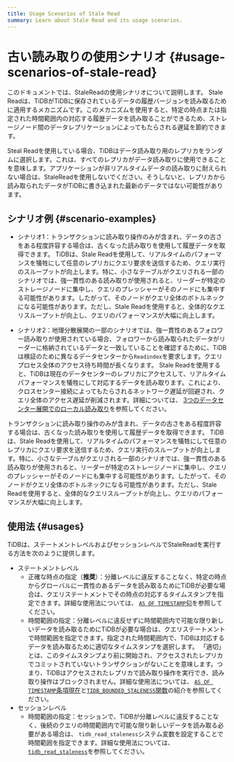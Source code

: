 ```yaml
---
title: Usage Scenarios of Stale Read
summary: Learn about Stale Read and its usage scenarios.
---
```


# 古い読み取りの使用シナリオ {#usage-scenarios-of-stale-read}

このドキュメントでは、StaleReadの使用シナリオについて説明します。 Stale Readは、TiDBがTiDBに保存されているデータの履歴バージョンを読み取るために適用するメカニズムです。このメカニズムを使用すると、特定の時点または指定された時間範囲内の対応する履歴データを読み取ることができるため、ストレージノード間のデータレプリケーションによってもたらされる遅延を節約できます。

Steal Readを使用している場合、TiDBはデータ読み取り用のレプリカをランダムに選択します。これは、すべてのレプリカがデータ読み取りに使用できることを意味します。アプリケーションが非リアルタイムデータの読み取りに耐えられない場合は、StaleReadを使用しないでください。そうしないと、レプリカから読み取られたデータがTiDBに書き込まれた最新のデータではない可能性があります。

## シナリオ例 {#scenario-examples}

<CustomContent platform="tidb">

-   シナリオ1：トランザクションに読み取り操作のみが含まれ、データの古さをある程度許容する場合は、古くなった読み取りを使用して履歴データを取得できます。 TiDBは、Stale Readを使用して、リアルタイムのパフォーマンスを犠牲にして任意のレプリカにクエリ要求を送信するため、クエリ実行のスループットが向上します。特に、小さなテーブルがクエリされる一部のシナリオでは、強一貫性のある読み取りが使用されると、リーダーが特定のストレージノードに集中し、クエリのプレッシャーがそのノードにも集中する可能性があります。したがって、そのノードがクエリ全体のボトルネックになる可能性があります。ただし、Stale Readを使用すると、全体的なクエリスループットが向上し、クエリのパフォーマンスが大幅に向上します。

-   シナリオ2：地理分散展開の一部のシナリオでは、強一貫性のあるフォロワー読み取りが使用されている場合、フォロワーから読み取られたデータがリーダーに格納されているデータと一致していることを確認するために、TiDBは検証のために異なるデータセンターから`Readindex`を要求します。クエリプロセス全体のアクセス待ち時間が長くなります。 Stale Readを使用すると、TiDBは現在のデータセンターのレプリカにアクセスして、リアルタイムパフォーマンスを犠牲にして対応するデータを読み取ります。これにより、クロスセンター接続によってもたらされるネットワーク遅延が回避され、クエリ全体のアクセス遅延が削減されます。詳細については、 [3つのデータセンター展開でのローカル読み取り](/best-practices/three-dc-local-read.md)を参照してください。

</CustomContent>

<CustomContent platform="tidb-cloud">

トランザクションに読み取り操作のみが含まれ、データの古さをある程度許容する場合は、古くなった読み取りを使用して履歴データを取得できます。 TiDBは、Stale Readを使用して、リアルタイムのパフォーマンスを犠牲にして任意のレプリカにクエリ要求を送信するため、クエリ実行のスループットが向上します。特に、小さなテーブルがクエリされる一部のシナリオでは、強一貫性のある読み取りが使用されると、リーダーが特定のストレージノードに集中し、クエリのプレッシャーがそのノードにも集中する可能性があります。したがって、そのノードがクエリ全体のボトルネックになる可能性があります。ただし、Stale Readを使用すると、全体的なクエリスループットが向上し、クエリのパフォーマンスが大幅に向上します。

</CustomContent>

## 使用法 {#usages}

TiDBは、ステートメントレベルおよびセッションレベルでStaleReadを実行する方法を次のように提供します。

-   ステートメントレベル
    -   正確な時点の指定（**推奨**）：分離レベルに違反することなく、特定の時点からグローバルに一貫性のあるデータを読み取るためにTiDBが必要な場合は、クエリステートメントでその時点の対応するタイムスタンプを指定できます。詳細な使用法については、 [`AS OF TIMESTAMP`句](/as-of-timestamp.md#syntax)を参照してください。
    -   時間範囲の指定：分離レベルに違反せずに時間範囲内で可能な限り新しいデータを読み取るためにTiDBが必要な場合は、クエリステートメントで時間範囲を指定できます。指定された時間範囲内で、TiDBは対応するデータを読み取るために適切なタイムスタンプを選択します。 「適切」とは、このタイムスタンプより前に開始され、アクセスされたレプリカでコミットされていないトランザクションがないことを意味します。つまり、TiDBはアクセスされたレプリカで読み取り操作を実行でき、読み取り操作はブロックされません。詳細な使用法については、 [`AS OF TIMESTAMP`条項現在](/as-of-timestamp.md#syntax)と[`TIDB_BOUNDED_STALENESS`関数](/as-of-timestamp.md#syntax)の紹介を参照してください。
-   セッションレベル
    -   時間範囲の指定：セッションで、TiDBが分離レベルに違反することなく、後続のクエリの時間範囲内で可能な限り新しいデータを読み取る必要がある場合は、 `tidb_read_staleness`システム変数を設定することで時間範囲を指定できます。詳細な使用法については、 [`tidb_read_staleness`](/tidb-read-staleness.md)を参照してください。
